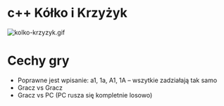 # c++ Kółko i Krzyżyk

![kolko-krzyzyk.gif](./kolko-krzyzyk.gif)

# Cechy gry

- Poprawne jest wpisanie: a1, 1a, A1, 1A – wszytkie zadziałają tak samo
- Gracz vs Gracz
- Gracz vs PC (PC rusza się kompletnie losowo)